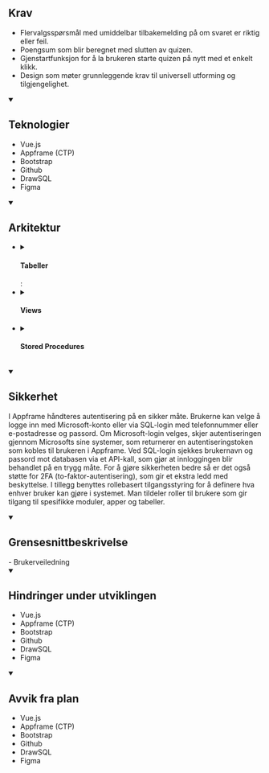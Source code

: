 <summary>
  <h2>Krav</h2>
</summary>
  
  - Flervalgsspørsmål med umiddelbar tilbakemelding på om svaret er riktig eller feil.
  - Poengsum som blir beregnet med slutten av quizen.
  - Gjenstartfunksjon for å la brukeren starte quizen på nytt med et enkelt klikk.
  - Design som møter grunnleggende krav til universell utforming og tilgjengelighet.
</details>

<details open>
<summary>
  <h2>Teknologier</h2>
</summary>
  
  - Vue.js
  - Appframe (CTP)
  - Bootstrap
  - Github
  - DrawSQL
  - Figma
  
</details>

<details open>
<summary>
  <h2>Arkitektur</h2>
</summary>
<ul>
    <li>
      <details>
        <summary>
          <h4>Tabeller</h4>:
        </summary>      
          <img src="https://github.com/user-attachments/assets/bac7d376-29b9-4933-84a7-12fe84c025fc" />
      </details>
    </li>
    <li>
      <details>
        <summary>
          <h4>Views</h4> 
        </summary>
        <table>
          <tr>
            <th>Navn</th>
            <th>Beskrivelse</th>
            <th>Kode</th>
          </tr>
          <tr>
            <td><b>aviw_IverFagproeve_Quiz_Leaderboard</b></td>
            <td>
              Dette viewet viser mengden rette svar, tid brukt, navn og rangering, i tillegg til session_ID (hvilket forsøk det var) og Quiz_ID.
            </td>
            <td>
              <details>
              <summary>
                <h4>Expand</h4>
              </summary> 
              <pre><code>
    WITH CTE AS (
        SELECT 
            R.Session_ID, R.CreatedBy_ID, Q.ID AS Quiz_ID, 
            COUNT(DISTINCT R.Option_ID) AS AnsweredQuestions,
            (SELECT COUNT(*) 
             FROM dbo.atbl_IverFagproeve_Quiz_Questions AS QQ 
                WHERE QQ.Quiz_ID = Q.ID) AS TotalQuestions,
            COUNT(DISTINCT CASE WHEN A.Option_ID IS NOT NULL THEN R.Option_ID END) AS TotalCorrect,
            MIN(R.TimeSubmitted) AS StartTime, 
            MAX(R.TimeSubmitted) AS EndTime,
            DATEDIFF_BIG(MILLISECOND, MIN(R.TimeSubmitted), MAX(R.TimeSubmitted)) AS TimeSpentMilliseconds
        FROM dbo.atbv_IverFagproeve_Quiz_Results AS R
            INNER JOIN dbo.atbl_IverFagproeve_Quiz_Options AS O
                ON R.Option_ID = O.ID
            LEFT OUTER JOIN dbo.atbl_IverFagproeve_Quiz_OptionsAnswers AS A
                ON O.ID = A.Option_ID
            INNER JOIN dbo.atbl_IverFagproeve_Quiz_Questions AS QQ
                ON O.Question_ID = QQ.ID
            INNER JOIN dbo.atbl_IverFagproeve_Quizzes AS Q
                ON QQ.Quiz_ID = Q.ID
        GROUP BY R.Session_ID, R.CreatedBy_ID, Q.ID
    )
    SELECT 
        CTE.Quiz_ID, Q.Name AS QuizName, CTE.CreatedBy_ID, CTE.Session_ID,
        CTE.AnsweredQuestions, CTE.TotalQuestions, CTE.TotalCorrect, 
        CTE.StartTime, CTE.EndTime, 
        FORMAT(CTE.TimeSpentMilliseconds / 1000.0, 'N2') AS TimeSpent,
        P.Name AS PersonName,
        RANK() OVER (
            PARTITION BY CTE.Quiz_ID 
            ORDER BY CTE.TotalCorrect DESC, CTE.TimeSpentMilliseconds ASC
        ) AS [Rank]
    FROM CTE AS CTE
        INNER JOIN dbo.atbv_IverFagproeve_Quizzes AS Q
            ON CTE.Quiz_ID = Q.ID
        INNER JOIN dbo.stbl_System_Persons AS P
            ON P.ID = CTE.CreatedBy_ID
        WHERE CTE.AnsweredQuestions = CTE.TotalQuestions
              </code></pre>
              </details>
            </td>
          </tr>
          <tr>
            <td><b>aviw_IverFagproeve_Quizzes_WithAverage</b></td>
            <td>
              Dette viewet viser alle relevante felter fra quiz tabellen, men har også med average compeltion tiden. Jeg valgte å ha 2 forskjellige views fordi dette viewet krevde en CTE.
            </td>
            <td>
              <details>
              <summary>
                <h4>Expand</h4>
              </summary> 
              <pre><code>
    WITH SessionTimes AS (
        SELECT 
            QR.SESSION_ID,
            QQ.Quiz_ID,
            MIN(QR.TimeSubmitted) AS StartTime,
            MAX(QR.TimeSubmitted) AS EndTime
        FROM dbo.atbl_IverFagproeve_Quiz_Results AS QR
        INNER JOIN dbo.atbl_IverFagproeve_Quiz_Options AS QO
            ON QR.Option_ID = QO.ID
        INNER JOIN dbo.atbl_IverFagproeve_Quiz_Questions AS QQ
            ON QO.Question_ID = QQ.ID
        GROUP BY QR.SESSION_ID, QQ.Quiz_ID
    ),
    AvgCompletionTimes AS (
        SELECT 
            Quiz_ID,
            AVG(DATEDIFF(SECOND, StartTime, EndTime)) AS AvgCompletionTimeSeconds
        FROM SessionTimes
        GROUP BY Quiz_ID
    )
    SELECT 
        Q.PrimKey, Q.ID, Q.Created, Q.CreatedBy_ID, Q.Updated,
        Q.UpdatedBy_ID, Q.PassMinimum, Q.IsRestricted, Q.Description,
        Q.RevealAnswersImmediately, Q.TimeLimit, Q.Name, Q.OrgUnit_ID,
        OU.Name AS OrgUnitName, F.FileRef, F.FileSize, F.FileUpdated, F.Extension, F.FileName,
        F.PrimKey AS FilePrimKey, P.Name AS CreatedBy, Q.EnableHighContrast,
        ACT.AvgCompletionTimeSeconds,
        (SELECT COUNT(*) FROM dbo.atbl_IverFagproeve_Quiz_Questions AS QQ
            WHERE QQ.Quiz_ID = Q.ID) AS QuestionCount
            FROM dbo.atbv_IverFagproeve_Quizzes AS Q
                LEFT OUTER JOIN dbo.stbl_System_OrgUnits AS OU
                    ON OU.ID = Q.OrgUnit_ID
                LEFT OUTER JOIN AvgCompletionTimes AS ACT
                    ON Q.ID = ACT.Quiz_ID
                LEFT OUTER JOIN dbo.atbl_IverFagproeve_Quiz_Files AS F
                    ON F.ID = Q.[File_ID]
                INNER JOIN dbo.stbl_System_Persons AS P
                    ON P.ID = Q.CreatedBy_ID
              </code></pre>
              </details>
            </td>
          </tr>
          <tr>
            <td><b>aviw_IverFagproeve_Quiz_Questions</b></td>
            <td>
              Dette viewet viser alle relevante felter fra questions tabellen, men har også et felt som viser om spørsmålene har alternativer festet til seg og felter som trengs for display av filer.
            </td>
            <td>
              <details>
              <summary>
                <h4>Expand</h4>
              </summary> 
              <pre><code>
    SELECT
      Q.PrimKey, Q.ID, Q.Question, Q.Quiz_ID, Q.TimeLimit, Q.QuestionType_ID, Q.[Order], Q.[File_ID],
      QT.Name AS QuestionTypeName, F.FileRef, F.FileSize, F.FileUpdated, F.Extension, F.FileName,
      F.PrimKey AS FilePrimKey, Q.EnableHighContrast,
      CASE
          WHEN EXISTS (SELECT 1 FROM dbo.atbl_IverFagproeve_Quiz_Options AS O
                          WHERE O.Question_ID = Q.ID)
          THEN CAST(1 AS BIT)
          ELSE CAST(0 AS BIT)
      END AS HasOptions
      FROM dbo.atbv_IverFagproeve_Quiz_Questions AS Q
          INNER JOIN dbo.atbl_IverFagproeve_Quiz_QuestionTypes AS QT
              ON QT.ID = Q.QuestionType_ID
          LEFT OUTER JOIN dbo.atbl_IverFagproeve_Quiz_Files AS F
              ON F.ID = Q.[File_ID]
              </code></pre>
              </details>
            </td>
          </tr>
          <tr>
            <td><b>aviw_IverFagproeve_Quizzes</b></td>
            <td>
              Dette viewet viser alle relevante felter fra quiz tabellen, men har også et felter som trengs for display av filer og en som viser hvor mange spørsmål som er festet på.
            </td>
            <td>
              <details>
              <summary>
                <h4>Expand</h4>
              </summary> 
              <pre><code>
    SELECT
      Q.PrimKey, Q.ID, Q.Created, Q.CreatedBy_ID, Q.Updated,
      Q.UpdatedBy_ID, Q.PassMinimum, Q.IsRestricted, Q.Description,
      Q.RevealAnswersImmediately, Q.TimeLimit, Q.Name, Q.OrgUnit_ID, Q.[File_ID], Q.EnableHighContrast,
      OU.Name AS OrgUnitName, F.FileRef, F.FileSize, F.FileUpdated, F.Extension, F.FileName,
      F.PrimKey AS FilePrimKey,
      (SELECT COUNT(*) FROM dbo.atbl_IverFagproeve_Quiz_Questions AS QQ
          WHERE QQ.Quiz_ID = Q.ID) AS QuestionCount
      FROM dbo.atbv_IverFagproeve_Quizzes AS Q
          LEFT OUTER JOIN dbo.stbl_System_OrgUnits AS OU
              ON OU.ID = Q.OrgUnit_ID
          LEFT OUTER JOIN dbo.atbl_IverFagproeve_Quiz_Files AS F
              ON F.ID = Q.[File_ID]
              </code></pre>
              </details>
            </td>
          </tr>
          <tr>
            <td><b>aviw_IverFagproeve_Quiz_OptionsWithCorrect</b></td>
            <td>
              Dette viewet viser Options, og har ett felt som viser om de er det rette svaret. Dette viewet blir kun brukt i creator appen.
            </td>
            <td>
              <details>
              <summary>
                <h4>Expand</h4>
              </summary> 
              <pre><code>
    SELECT
      O.PrimKey, O.ID, O.Question_ID, O.Content, OA.PrimKey AS AnswerPrimKey, OA.ID AS Answer_ID, OA.Deleted AS AnswerDeleted,
          CAST((SELECT 1 FROM dbo.atbl_IverFagproeve_Quiz_OptionsAnswers AS OA
              WHERE OA.Option_ID = O.ID) AS BIT) AS isCorrect
          FROM dbo.atbv_IverFagproeve_Quiz_Options AS O
              LEFT OUTER JOIN dbo.atbl_IverFagproeve_Quiz_OptionsAnswers AS OA
                  ON OA.Option_ID = O.ID
              </code></pre>
              </details>
            </td>
          </tr>
        </table>
      </details>
    </li>
    <li>
      <details>
        <summary>
          <h4>Stored Procedures</h4> 
        </summary>
        <table>
          <tr>
            <th>Navn</th>
            <th>Beskrivelse</th>
            <th>Kode</th>
          </tr>
          <tr>
            <td><b>astp_IverFagproeve_Quiz_DeleteQuiz</b></td>
            <td>
              Denne stored proceduren sletter quizen man spesifiserer og alt som er festa til den.
            </td>
            <td>
              <details>
              <summary>
                <h4>Expand</h4>
              </summary> 
              <pre><code>
    (
        @Quiz_ID INT
    )
    AS
    BEGIN
        DELETE OA 
        FROM dbo.atbl_IverFagproeve_Quiz_OptionsAnswers AS OA
            INNER JOIN dbo.atbl_IverFagproeve_Quiz_Options AS O
                ON O.ID = OA.Option_ID
            INNER JOIN dbo.atbl_IverFagproeve_Quiz_Questions AS QQ
                ON QQ.ID = O.Question_ID
            INNER JOIN dbo.atbl_IverFagproeve_Quizzes AS Q
                ON Q.ID = QQ.Quiz_ID
            WHERE Q.ID = @Quiz_ID
        DELETE O 
        FROM dbo.atbl_IverFagproeve_Quiz_Options AS O
            INNER JOIN dbo.atbl_IverFagproeve_Quiz_Questions AS QQ
                ON QQ.ID = O.Question_ID
            INNER JOIN dbo.atbl_IverFagproeve_Quizzes AS Q
                ON Q.ID = QQ.Quiz_ID
            WHERE Q.ID = @Quiz_ID
        DELETE QQ
            FROM dbo.atbl_IverFagproeve_Quiz_Questions AS QQ
                INNER JOIN dbo.atbl_IverFagproeve_Quizzes AS Q
                    ON Q.ID = QQ.Quiz_ID
                WHERE Q.ID = @Quiz_ID
        DELETE FROM dbo.atbl_IverFagproeve_Quizzes
            WHERE ID = @Quiz_ID
    END
    SELECT 1
              </code></pre>
              </details>
            </td>
          </tr>
          <tr>
            <td><b>astp_IverFagproeve_Quiz_CalculateResults</b></td>
            <td>
              Denne stored proceduren regner ut hvor mange rette svar du fikk og hvor mange rette svar det var i quizen.
            </td>
            <td>
              <details>
              <summary>
                <h4>Expand</h4>
              </summary> 
              <pre><code>
    (
        @Session_ID UNIQUEIDENTIFIER,
        @Quiz_ID INT
    )
    AS
    SELECT COUNT(*) AS MaxCorrect
        FROM dbo.atbl_IverFagproeve_Quiz_Questions AS QQ
            INNER JOIN dbo.atbl_IverFagproeve_Quizzes AS Q
                ON Q.ID = QQ.Quiz_ID
            WHERE Q.ID = @Quiz_ID
            GROUP BY QQ.Quiz_ID
    SELECT COUNT(*) AS CorrectAmount
        FROM dbo.atbv_IverFagproeve_Quiz_Results AS R
            INNER JOIN dbo.atbl_IverFagproeve_Quiz_Options AS O
                ON O.ID = R.Option_ID
            INNER JOIN dbo.atbl_IverFagproeve_Quiz_OptionsAnswers AS OA
                ON O.ID = OA.Option_ID
            WHERE R.Session_ID = @Session_ID
              </code></pre>
              </details>
            </td>
          </tr>
          <tr>
            <td><b>astp_IverFagproeve_Quiz_DeleteQuestion</b></td>
            <td>
              Denne stored proceduren sletter spørsmålet man spesifiserer og alt som er festa under den.
            </td>
            <td>
              <details>
              <summary>
                <h4>Expand</h4>
              </summary> 
              <pre><code>
    (
        @QuestionPrimKey UNIQUEIDENTIFIER
    )
    AS
    BEGIN
        DELETE OA 
        FROM dbo.atbl_IverFagproeve_Quiz_OptionsAnswers AS OA
            INNER JOIN dbo.atbl_IverFagproeve_Quiz_Options AS O
                ON O.ID = OA.Option_ID
            INNER JOIN dbo.atbl_IverFagproeve_Quiz_Questions AS Q
                ON Q.ID = O.Question_ID
            WHERE Q.PrimKey = @QuestionPrimKey
        DELETE O 
        FROM dbo.atbl_IverFagproeve_Quiz_Options AS O
            INNER JOIN dbo.atbl_IverFagproeve_Quiz_Questions AS Q
                ON Q.ID = O.Question_ID
            WHERE Q.PrimKey = @QuestionPrimKey
        DELETE FROM dbo.atbl_IverFagproeve_Quiz_Questions 
            WHERE PrimKey = @QuestionPrimKey
    END
    SELECT 1
              </code></pre>
              </details>
            </td>
          </tr>
        </table>
      </details>
    </li>
  </ul>

</details>

<details open>
<summary>
  <h2>Sikkerhet</h2>
</summary>

I Appframe håndteres autentisering på en sikker måte. Brukerne kan velge å logge inn med Microsoft-konto eller via SQL-login med telefonnummer eller e-postadresse og passord.
Om Microsoft-login velges, skjer autentiseringen gjennom Microsofts sine systemer, som returnerer en autentiseringstoken som kobles til brukeren i Appframe. Ved SQL-login sjekkes brukernavn og passord mot databasen via et API-kall, som gjør at innloggingen blir behandlet på en trygg måte.
For å gjøre sikkerheten bedre så er det også støtte for 2FA (to-faktor-autentisering), som gir et ekstra ledd med beskyttelse. I tillegg benyttes rollebasert tilgangsstyring for å definere hva enhver bruker kan gjøre i systemet.
Man tildeler roller til brukere som gir tilgang til spesifikke moduler, apper og tabeller.

</details>

<details open>
<summary>
  <h2>Grensesnittbeskrivelse</h2>
</summary>
    - Brukerveiledning
</details>

<details open>
<summary>
  <h2>Hindringer under utviklingen</h2>
</summary>
  
  - Vue.js
  - Appframe (CTP)
  - Bootstrap
  - Github
  - DrawSQL
  - Figma

</details>

<details open>
<summary>
  <h2>Avvik fra plan</h2>
</summary>
  
  - Vue.js
  - Appframe (CTP)
  - Bootstrap
  - Github
  - DrawSQL
  - Figma

</details>
